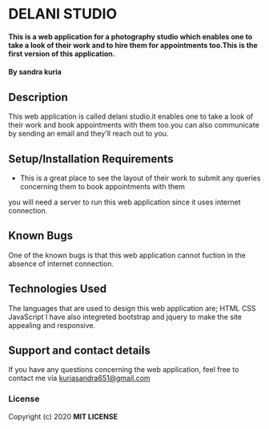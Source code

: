 # DELANI STUDIO
#### This is a web application for a photography studio which enables one to take a look of their work and to hire them for appointments too.This is the first version of this application.
#### By sandra kuria
## Description
This web application is called delani studio.it enables one to take a look of their work and book appointments with them too.you can also communicate by sending an email and they'll reach out to you.
## Setup/Installation Requirements
* This is a great place
to see the layout of their work
to submit any queries concerning them
to book appointments with them

you will need a server to run this web application since it uses internet connection.
## Known Bugs
One of the known bugs is that this web application cannot fuction in the absence of internet connection.
## Technologies Used
The languages that are used to design this web application are;
HTML
CSS
JavaScript
I have also integreted bootstrap and jquery to make the site appealing and responsive.
## Support and contact details
If you have any questions concerning the web application, feel free to contact me via kuriasandra651@gmail.com
### License
Copyright (c) 2020 **MIT LICENSE**
  


